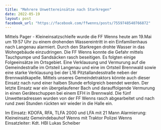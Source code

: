 ```yaml
---
title: "Mehrere Unwettereinsätze nach Starkregen"
date: 2022-05-19
layout: post
facebook_url: "https://facebook.com/ffwenns/posts/7559748540766872"
---
```


Mittels Pager - Kleineinsatzschleife wurde die FF Wenns heute am 19.Mai um 19:57 Uhr zu einem drohenden Wassereintritt in ein Einfamilienhaus nach Langenau alarmiert. Durch den Starkregen drohte Wasser in das Wohngebäude einzudringen. Die FF Wenns konnte die Gefahr mittels Tauchpumpe und Sandsäcken rasch beseitigen. Es folgten einige Folgeeinsätze im Ortsgebiet. Eine Verklausung und Vermurung auf die Gemeindestraße im Ortsteil Langenau und eine im Ortsteil Brennwald sowie eine starke Verklausung bei der L16 Pitztallandesstraße neben der Brennwaldkapelle. Mittels unseres Gemeindetraktors könnte auch dieser Einsatz nach rund einer halben Stunde erfolgreich beendet werden. Der letzte Einsatz war ein übergelaufener Bach und darauffolgende Vermurung in einen Geräteschuppen bei einem EFH in Brennwald. Die fünf Unwetteradressen wurden von der FF Wenns rasch abgearbeitet und nach rund zwei Stunden rückten wir wieder in die Halle ein.

Im Einsatz:
KDOFA, RFA, TLFA 2000 und LFA mit 21 Mann
Alarmierung: Kleineinsatz
Gemeindebauhof Wenns mit Traktor
Polizei Wenns 
Einsatzleiter: Kdt. HBI Lukas Scheiber